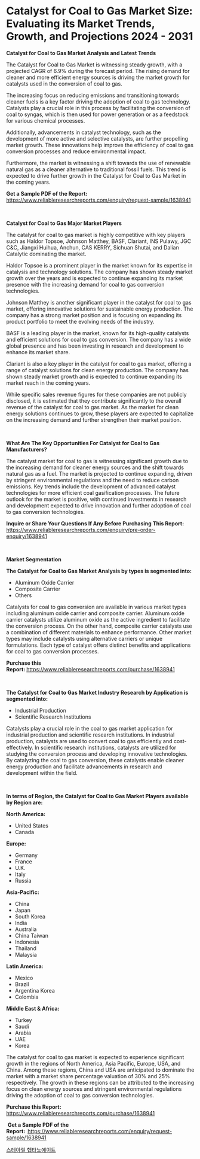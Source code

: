 <p><h1>Catalyst for Coal to Gas Market Size: Evaluating its Market Trends, Growth, and Projections 2024 - 2031</h1></p><p><strong>Catalyst for Coal to Gas Market Analysis and Latest Trends</strong></p>
<p><p>The Catalyst for Coal to Gas Market is witnessing steady growth, with a projected CAGR of 6.9% during the forecast period. The rising demand for cleaner and more efficient energy sources is driving the market growth for catalysts used in the conversion of coal to gas. </p><p>The increasing focus on reducing emissions and transitioning towards cleaner fuels is a key factor driving the adoption of coal to gas technology. Catalysts play a crucial role in this process by facilitating the conversion of coal to syngas, which is then used for power generation or as a feedstock for various chemical processes.</p><p>Additionally, advancements in catalyst technology, such as the development of more active and selective catalysts, are further propelling market growth. These innovations help improve the efficiency of coal to gas conversion processes and reduce environmental impact.</p><p>Furthermore, the market is witnessing a shift towards the use of renewable natural gas as a cleaner alternative to traditional fossil fuels. This trend is expected to drive further growth in the Catalyst for Coal to Gas Market in the coming years.</p></p>
<p><strong>Get a Sample PDF of the Report:&nbsp;</strong> <a href="https://www.reliableresearchreports.com/enquiry/request-sample/1638941">https://www.reliableresearchreports.com/enquiry/request-sample/1638941</a></p>
<p>&nbsp;</p>
<p><strong>Catalyst for Coal to Gas Major Market Players</strong></p>
<p><p>The catalyst for coal to gas market is highly competitive with key players such as Haldor Topsoe, Johnson Matthey, BASF, Clariant, INS Pulawy, JGC C&C, Jiangxi Huihua, Anchun, CAS KERRY, Sichuan Shutai, and Dalian Catalytic dominating the market. </p><p>Haldor Topsoe is a prominent player in the market known for its expertise in catalysis and technology solutions. The company has shown steady market growth over the years and is expected to continue expanding its market presence with the increasing demand for coal to gas conversion technologies.</p><p>Johnson Matthey is another significant player in the catalyst for coal to gas market, offering innovative solutions for sustainable energy production. The company has a strong market position and is focusing on expanding its product portfolio to meet the evolving needs of the industry.</p><p>BASF is a leading player in the market, known for its high-quality catalysts and efficient solutions for coal to gas conversion. The company has a wide global presence and has been investing in research and development to enhance its market share.</p><p>Clariant is also a key player in the catalyst for coal to gas market, offering a range of catalyst solutions for clean energy production. The company has shown steady market growth and is expected to continue expanding its market reach in the coming years.</p><p>While specific sales revenue figures for these companies are not publicly disclosed, it is estimated that they contribute significantly to the overall revenue of the catalyst for coal to gas market. As the market for clean energy solutions continues to grow, these players are expected to capitalize on the increasing demand and further strengthen their market position.</p></p>
<p>&nbsp;</p>
<p><strong>What Are The Key Opportunities For Catalyst for Coal to Gas Manufacturers?</strong></p>
<p><p>The catalyst market for coal to gas is witnessing significant growth due to the increasing demand for cleaner energy sources and the shift towards natural gas as a fuel. The market is projected to continue expanding, driven by stringent environmental regulations and the need to reduce carbon emissions. Key trends include the development of advanced catalyst technologies for more efficient coal gasification processes. The future outlook for the market is positive, with continued investments in research and development expected to drive innovation and further adoption of coal to gas conversion technologies.</p></p>
<p><strong>Inquire or Share Your Questions If Any Before Purchasing This Report:</strong> <a href="https://www.reliableresearchreports.com/enquiry/pre-order-enquiry/1638941">https://www.reliableresearchreports.com/enquiry/pre-order-enquiry/1638941</a></p>
<p>&nbsp;</p>
<p><strong>Market Segmentation</strong></p>
<p><strong>The Catalyst for Coal to Gas Market Analysis by types is segmented into:</strong></p>
<p><ul><li>Aluminum Oxide Carrier</li><li>Composite Carrier</li><li>Others</li></ul></p>
<p><p>Catalysts for coal to gas conversion are available in various market types including aluminum oxide carrier and composite carrier. Aluminum oxide carrier catalysts utilize aluminum oxide as the active ingredient to facilitate the conversion process. On the other hand, composite carrier catalysts use a combination of different materials to enhance performance. Other market types may include catalysts using alternative carriers or unique formulations. Each type of catalyst offers distinct benefits and applications for coal to gas conversion processes.</p></p>
<p><strong>Purchase this Report:&nbsp;</strong><a href="https://www.reliableresearchreports.com/purchase/1638941">https://www.reliableresearchreports.com/purchase/1638941</a></p>
<p>&nbsp;</p>
<p><strong>The Catalyst for Coal to Gas Market Industry Research by Application is segmented into:</strong></p>
<p><ul><li>Industrial Production</li><li>Scientific Research Institutions</li></ul></p>
<p><p>Catalysts play a crucial role in the coal to gas market application for industrial production and scientific research institutions. In industrial production, catalysts are used to convert coal to gas efficiently and cost-effectively. In scientific research institutions, catalysts are utilized for studying the conversion process and developing innovative technologies. By catalyzing the coal to gas conversion, these catalysts enable cleaner energy production and facilitate advancements in research and development within the field.</p></p>
<p>&nbsp;</p>
<p><strong>In terms of Region, the Catalyst for Coal to Gas Market Players available by Region are:</strong></p>
<p>
    <p> <strong> North America: </strong>
        <ul>
            <li>United States</li>
            <li>Canada</li>
        </ul>
        </p> 
    <p> <strong> Europe: </strong>
        <ul>
            <li>Germany</li>
            <li>France</li>
            <li>U.K.</li>
            <li>Italy</li>
            <li>Russia</li>
        </ul>
        </p> 
    <p> <strong> Asia-Pacific: </strong>
        <ul>
            <li>China</li>
            <li>Japan</li>
            <li>South Korea</li>
            <li>India</li>
            <li>Australia</li>
            <li>China Taiwan</li>
            <li>Indonesia</li>
            <li>Thailand</li>
            <li>Malaysia</li>
        </ul>
        </p> 
    <p> <strong> Latin America: </strong>
        <ul>
            <li>Mexico</li>
            <li>Brazil</li>
            <li>Argentina Korea</li>
            <li>Colombia</li>
        </ul>
        </p> 
    <p> <strong> Middle East & Africa: </strong>
        <ul>
            <li>Turkey</li>
            <li>Saudi</li>
            <li>Arabia</li>
            <li>UAE</li>
            <li>Korea</li>
        </ul>
    </p>
    </p>
<p><p>The catalyst for coal to gas market is expected to experience significant growth in the regions of North America, Asia Pacific, Europe, USA, and China. Among these regions, China and USA are anticipated to dominate the market with a market share percentage valuation of 30% and 25% respectively. The growth in these regions can be attributed to the increasing focus on clean energy sources and stringent environmental regulations driving the adoption of coal to gas conversion technologies.</p></p>
<p><strong>Purchase this Report: </strong><a href="https://www.reliableresearchreports.com/purchase/1638941">https://www.reliableresearchreports.com/purchase/1638941</a></p>
<p>&nbsp;<strong>Get a Sample PDF of the Report:&nbsp;&nbsp;</strong><a href="https://www.reliableresearchreports.com/enquiry/request-sample/1638941">https://www.reliableresearchreports.com/enquiry/request-sample/1638941</a></p>
<p><strong></strong></p>
<p><p><a href="https://medium.com/@snake68678/%EC%8A%A4%ED%85%8C%EC%95%84%EB%A6%B4-%ED%97%B5%ED%83%80%EB%85%B8%EC%97%90%EC%9D%B4%ED%8A%B8-%EC%8B%9C%EC%9E%A5-%EA%B7%9C%EB%AA%A8-%EC%8B%9C%EC%9E%A5-%EC%A0%84%EB%A7%9D-%EB%B0%8F-%EC%8B%9C%EC%9E%A5-%EC%98%88%EC%B8%A1-2024%EB%85%84%EB%B6%80%ED%84%B0-2031%EB%85%84%EA%B9%8C%EC%A7%80-c64956c9e129">스테아릴 헵타노에이트</a></p></p>